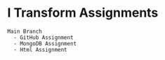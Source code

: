 # I Transform Assignments

```
Main Branch
  - GitHub Assignment
  - MongoDB Assignment
  - Html Assignment
```   
